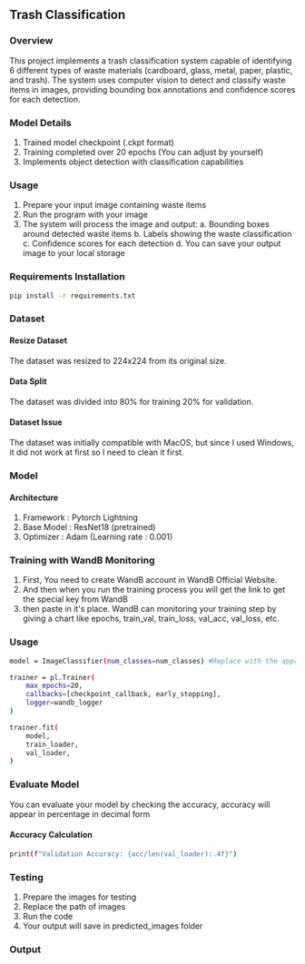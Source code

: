 ## Trash Classification 

### Overview
This project implements a trash classification system capable of identifying 6 different types of waste materials (cardboard, glass, metal, paper, plastic, and trash). The system uses computer vision to detect and classify waste items in images, providing bounding box annotations and confidence scores for each detection.

### Model Details 
1. Trained model checkpoint (.ckpt format)
2. Training completed over 20 epochs (You can adjust by yourself)
3. Implements object detection with classification capabilities

### Usage
1. Prepare your input image containing waste items
2. Run the program with your image
3. The system will process the image and output:
    a. Bounding boxes around detected waste items
    b. Labels showing the waste classification
    c. Confidence scores for each detection
    d. You can save your output image to your local storage

### Requirements Installation
```bash
pip install -r requirements.txt
```

### Dataset
#### Resize Dataset
The dataset was resized to 224x224 from its original size.
#### Data Split
The dataset was divided into 80% for training 20% for validation.
#### Dataset Issue
The dataset was initially compatible with MacOS, but since I used Windows, it did not work at first so I need to clean it first.

### Model 
#### Architecture 
1. Framework : Pytorch Lightning
2. Base Model : ResNet18 (pretrained)
3. Optimizer : Adam (Learning rate : 0.001)


### Training with WandB Monitoring 
1. First, You need to create WandB account in WandB Official Website. 
2. And then when you run the training process you will get the link to get the special key from WandB 
3. then paste in it's place. WandB can monitoring your training step by giving a chart like epochs, train_val, train_loss, val_acc, val_loss, etc. 
### Usage 
```bash
model = ImageClassifier(num_classes=num_classes) #Replace with the appropriate number of classes
```

```bash
trainer = pl.Trainer(
    max_epochs=20,
    callbacks=[checkpoint_callback, early_stopping],
    logger=wandb_logger
)

trainer.fit(
    model, 
    train_loader, 
    val_loader,
)
```
### Evaluate Model 
You can evaluate your model by checking the accuracy, accuracy will appear in percentage in decimal form
#### Accuracy Calculation
```bash
print(f"Validation Accuracy: {acc/len(val_loader):.4f}")
```

### Testing 
1. Prepare the images for testing 
2. Replace the path of images
3. Run the code
4. Your output will save in predicted_images folder

### Output 


